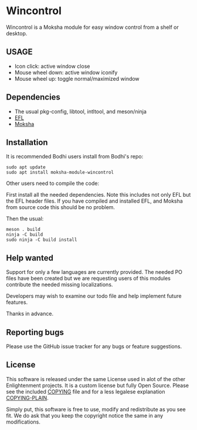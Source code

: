 # Wincontrol

Wincontrol is a Moksha module for easy window control from a shelf or desktop.


## USAGE

* Icon click: active window close  
* Mouse wheel down: active window iconify  
* Mouse wheel up: toggle normal/maximized window  

## Dependencies

* The usual pkg-config, libtool, intltool,  and meson/ninja
* [EFL](https://www.enlightenment.org/download)
* [Moksha](https://github.com/JeffHoogland/moksha)

## Installation

It is recommended Bodhi users install from Bodhi's repo:

```ShellSession
sudo apt update
sudo apt install moksha-module-wincontrol
```

Other users need to compile the code:

First install all the needed dependencies. Note this includes not only EFL but the EFL header files. If you have compiled and installed EFL, and Moksha from source code this should be no problem. 

Then the usual:

```ShellSession
meson . build
ninja -C build
sudo ninja -C build install
```

## Help wanted

Support for only a few languages are currently provided. The needed PO files have been created but we are requesting users of this modules contribute the needed missing localizations.

Developers may wish to examine our todo file and help implement future features.

Thanks in advance.

## Reporting bugs

Please use the GitHub issue tracker for any bugs or feature suggestions.

## License

This software is released under the same License used in alot of the other Enlightenment projects. It is a custom license but fully Open Source. Please see the included [COPYING](https://github.com/thewaiter/wincontrol/blob/main/COPYING) file and for a less legalese explanation [COPYING-PLAIN](https://github.com/thewaiter/wincontrol/blob/main/COPYING-PLAIN).

Simply put, this software is free to use, modify and redistribute as you see fit. We do ask that you keep the copyright notice the same in any modifications.
